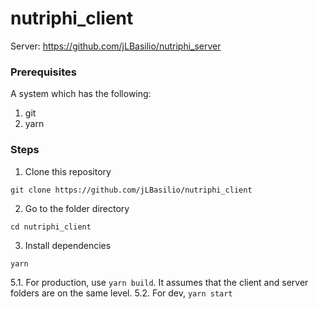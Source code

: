 # nutriphi_client

Server: https://github.com/jLBasilio/nutriphi_server

### Prerequisites

A system which has the following:
1. git
2. yarn

### Steps
1. Clone this repository
```
git clone https://github.com/jLBasilio/nutriphi_client
```
2. Go to the folder directory
```
cd nutriphi_client
```
3. Install dependencies
```
yarn
```
5.1. For production, use ```yarn build```. It assumes that the client and server folders are on the same level.
5.2. For dev, ```yarn start```